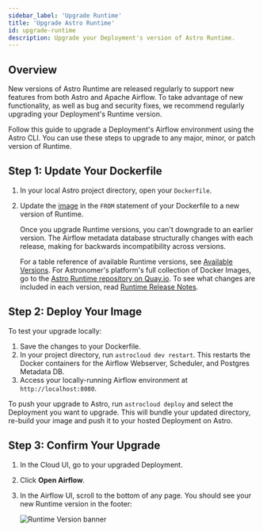 ```yaml
---
sidebar_label: 'Upgrade Runtime'
title: 'Upgrade Astro Runtime'
id: upgrade-runtime
description: Upgrade your Deployment's version of Astro Runtime.
---
```


## Overview

New versions of Astro Runtime are released regularly to support new features from both Astro and Apache Airflow. To take advantage of new functionality, as well as bug and security fixes, we recommend regularly upgrading your Deployment's Runtime version.

Follow this guide to upgrade a Deployment's Airflow environment using the Astro CLI. You can use these steps to upgrade to any major, minor, or patch version of Runtime.

## Step 1: Update Your Dockerfile

1. In your local Astro project directory, open your `Dockerfile`.
2. Update the [image](runtime-version-lifecycle-policy.md#runtime-images) in the `FROM` statement of your Dockerfile to a new version of Runtime.

    Once you upgrade Runtime versions, you can't downgrade to an earlier version. The Airflow metadata database structurally changes with each release, making for backwards incompatibility across versions.

    For a table reference of available Runtime versions, see [Available Versions](runtime-version-lifecycle-policy.md#available-runtime-versions). For Astronomer's platform's full collection of Docker Images, go to the [Astro Runtime repository on Quay.io](https://quay.io/repository/astronomer/astro-runtime?tab=tags). To see what changes are included in each version, read [Runtime Release Notes](runtime-release-notes.md).

## Step 2: Deploy Your Image

To test your upgrade locally:

1. Save the changes to your Dockerfile.
2. In your project directory, run `astrocloud dev restart`. This restarts the Docker containers for the Airflow Webserver, Scheduler, and Postgres Metadata DB.
3. Access your locally-running Airflow environment at `http://localhost:8080`.

To push your upgrade to Astro, run `astrocloud deploy` and select the Deployment you want to upgrade. This will bundle your updated directory, re-build your image and push it to your hosted Deployment on Astro.

## Step 3: Confirm Your Upgrade

1. In the Cloud UI, go to your upgraded Deployment.
2. Click **Open Airflow**.
3. In the Airflow UI, scroll to the bottom of any page. You should see your new Runtime version in the footer:

    ![Runtime Version banner](/img/docs/image-tag-airflow-ui.png)
